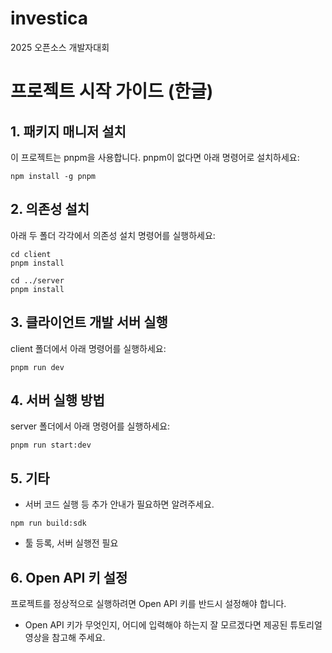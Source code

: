 # investica
2025 오픈소스 개발자대회

# 프로젝트 시작 가이드 (한글)

## 1. 패키지 매니저 설치
이 프로젝트는 pnpm을 사용합니다. pnpm이 없다면 아래 명령어로 설치하세요:

```
npm install -g pnpm
```

## 2. 의존성 설치
아래 두 폴더 각각에서 의존성 설치 명령어를 실행하세요:

```
cd client
pnpm install

cd ../server
pnpm install
```

## 3. 클라이언트 개발 서버 실행
client 폴더에서 아래 명령어를 실행하세요:

```
pnpm run dev
```

## 4. 서버 실행 방법
server 폴더에서 아래 명령어를 실행하세요:

```
pnpm run start:dev
```

## 5. 기타
- 서버 코드 실행 등 추가 안내가 필요하면 알려주세요.

```
npm run build:sdk 
```

- 툴 등록, 서버 실행전 필요

## 6. Open API 키 설정
프로젝트를 정상적으로 실행하려면 Open API 키를 반드시 설정해야 합니다.

- Open API 키가 무엇인지, 어디에 입력해야 하는지 잘 모르겠다면 제공된 튜토리얼 영상을 참고해 주세요.
